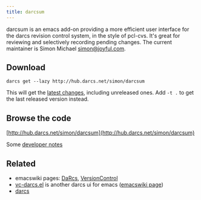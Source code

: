 ```yaml
---
title: darcsum
---
```


darcsum is an emacs add-on providing a more efficient user interface for
the darcs revision control system, in the style of pcl-cvs. It's great for
reviewing and selectively recording pending changes. The current
maintainer is Simon Michael <simon@joyful.com>.

## Download

 `darcs get --lazy http://hub.darcs.net/simon/darcsum `

This will get the [latest changes](http://hub.darcs.net/simon/darcsum/changes),
including unreleased ones. Add `-t .` to get the last released version instead.

## Browse the code

 [http://hub.darcs.net/simon/darcsum](http://hub.darcs.net/simon/darcsum)

Some [developer notes](NOTES.org)

<!-- <img src="commits.png" /> -->

## Related

- emacswiki pages: [DaRcs](http://www.emacswiki.org/emacs/DaRcs), [VersionControl](http://www.emacswiki.org/emacs/VersionControl)
- [vc-darcs.el](http://www.loveshack.ukfsn.org/emacs/) is another darcs ui for emacs ([emacswiki page](http://www.emacswiki.org/cgi-bin/wiki/vc-darcs.el))
- [darcs](http://darcs.net)
